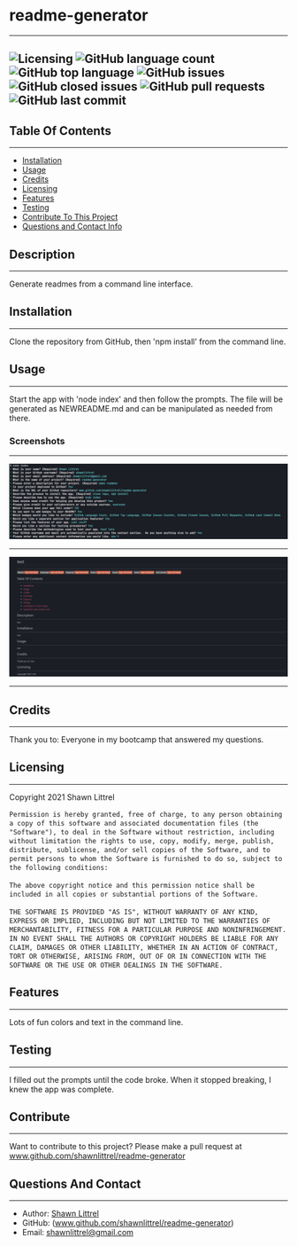 
    
# readme-generator
---
    
    
![Licensing](https://img.shields.io/github/license/shawnlittrel/readme-generator)   ![GitHub language count](https://img.shields.io/github/languages/count/shawnlittrel/readme-generator)   ![GitHub top language](https://img.shields.io/github/languages/top/shawnlittrel/readme-generator)   ![GitHub issues](https://img.shields.io/github/issues/shawnlittrel/readme-generator)   ![GitHub closed issues](https://img.shields.io/github/issues-closed/shawnlittrel/readme-generator)   ![GitHub pull requests](https://img.shields.io/github/issues-pr/shawnlittrel/readme-generator)   ![GitHub last commit](https://img.shields.io/github/last-commit/shawnlittrel/readme-generator)
---


    
## Table Of Contents
---
* [Installation](#installation)
* [Usage](#usage)
* [Credits](#credits)
* [Licensing](#licensing)
* [Features](#features)
* [Testing](#testing)
* [Contribute To This Project](#contribute)
* [Questions and Contact Info](#questions-and-contact)

    
## Description
---
Generate readmes from a command line interface.
    

    
## Installation
---
Clone the repository from GitHub, then 'npm install' from the command line.


    
## Usage
---
Start the app with 'node index' and then follow the prompts.  The file will be generated as NEWREADME.md and can be manipulated as needed from there.

### Screenshots
---

![Screenshot](./Develop/assets/images/sample-prompt.JPG)

---

![Screenshot](./Develop/assets/images/sample-output.JPG)

---




    
## Credits
---
Thank you to:
Everyone in my bootcamp that answered my questions.


    
## Licensing
---
Copyright 2021 Shawn Littrel 
    
    Permission is hereby granted, free of charge, to any person obtaining a copy of this software and associated documentation files (the "Software"), to deal in the Software without restriction, including without limitation the rights to use, copy, modify, merge, publish, distribute, sublicense, and/or sell copies of the Software, and to permit persons to whom the Software is furnished to do so, subject to the following conditions:  
        
    The above copyright notice and this permission notice shall be included in all copies or substantial portions of the Software. 
        
    THE SOFTWARE IS PROVIDED "AS IS", WITHOUT WARRANTY OF ANY KIND, EXPRESS OR IMPLIED, INCLUDING BUT NOT LIMITED TO THE WARRANTIES OF MERCHANTABILITY, FITNESS FOR A PARTICULAR PURPOSE AND NONINFRINGEMENT. IN NO EVENT SHALL THE AUTHORS OR COPYRIGHT HOLDERS BE LIABLE FOR ANY CLAIM, DAMAGES OR OTHER LIABILITY, WHETHER IN AN ACTION OF CONTRACT, TORT OR OTHERWISE, ARISING FROM, OUT OF OR IN CONNECTION WITH THE SOFTWARE OR THE USE OR OTHER DEALINGS IN THE SOFTWARE.


    
## Features
---
Lots of fun colors and text in the command line.

    
## Testing
---
I filled out the prompts until the code broke.  When it stopped breaking, I knew the app was complete.


    
## Contribute
---
Want to contribute to this project?  Please make a pull request at www.github.com/shawnlittrel/readme-generator


    
## Questions And Contact
---
* Author: [Shawn Littrel](www.github.com/shawnlittrel)
* GitHub: (www.github.com/shawnlittrel/readme-generator)
* Email: shawnlittrel@gmail.com
    
    
